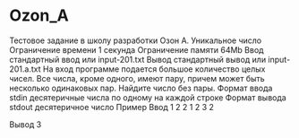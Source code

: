 # Ozon_A
Тестовое задание в школу разработки Озон
A. Уникальное число
Ограничение времени
1 секунда
Ограничение памяти
64Mb
Ввод
стандартный ввод или input-201.txt
Вывод
стандартный вывод или input-201.a.txt
На вход программе подается большое количество целых чисел. Все числа, кроме одного, имеют пару, 
причем может быть несколько одинаковых пар. Найдите число без пары.
Формат ввода
stdin десятеричные числа по одному на каждой строке
Формат вывода
stdout десятеричное число
Пример
Ввод
1
2
2
1
2
3
2

Вывод
3
